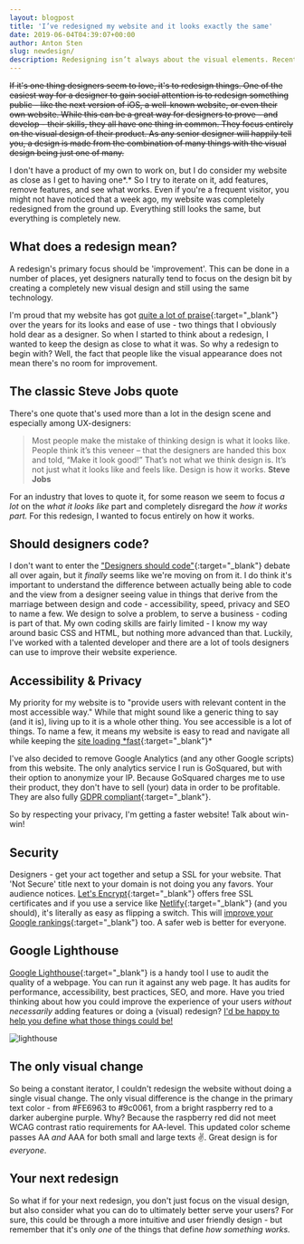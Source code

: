 ```yaml
---
layout: blogpost
title: 'I’ve redesigned my website and it looks exactly the same'
date: 2019-06-04T04:39:07+00:00
author: Anton Sten
slug: newdesign/
description: Redesigning isn’t always about the visual elements. Recently I did just that, I redesigned my website and I bet you can’t tell. I changed everything BUT the visual design and there’s a good reason why.
---
```


~~If it's one thing designers seem to love, it's to redesign things. One of the easiest way for a designer to gain social attention is to redesign something public - like the next version of iOS, a well-known website, or even their own website. While this can be a great way for designers to prove - and develop - their skills, they all have one thing in common. They focus entirely on the visual design of their product. As any senior designer will happily tell you, a design is made from the combination of many things with the visual design being just one of many.~~

I don't have a product of my own to work on, but I do consider my website as close as I get to having one*.* So I try to iterate on it, add features, remove features, and see what works. Even if you're a frequent visitor, you might not have noticed that a week ago, my website was completely redesigned from the ground up. Everything still looks the same, but everything is completely new.

## What does a redesign mean?

A redesign's primary focus should be 'improvement'. This can be done in a number of places, yet designers naturally tend to focus on the design bit by creating a completely new visual design and still using the same technology.

I'm proud that my website has got [quite a lot of praise](https://www.casestudy.club/journal/ux-designer-portfolio){:target="_blank"} over the years for its looks and ease of use - two things that I obviously hold dear as a designer. So when I started to think about a redesign, I wanted to keep the design as close to what it was. So why a redesign to begin with?  Well, the fact that people like the visual appearance does not mean there's no room for improvement.

## The classic Steve Jobs quote

There's one quote that's used more than a lot in the design scene and especially among UX-designers:

>Most people make the mistake of thinking design is what it looks like. People think it’s this veneer – that the designers are handed this box and told, “Make it look good!” That’s not what we think design is. It’s not just what it looks like and feels like. Design is how it works. **Steve Jobs**

For an industry that loves to quote it, for some reason we seem to focus *a lot* on the *what it looks like* part and completely disregard the *how it works part.* For this redesign, I wanted to focus entirely on how it works.

## Should designers code?

I don't want to enter the ["Designers should code"](https://uxdesign.cc/should-designers-code-f1633b04540){:target="_blank"} debate all over again, but it *finally* seems like we're moving on from it. I do think it's important to understand the difference between actually being able to code and the view from a designer seeing value in things that derive from the marriage between design and code - accessibility, speed, privacy and SEO to name a few. We design to solve a problem, to serve a business - coding is part of that. My own coding skills are fairly limited - I know my way around basic CSS and HTML, but nothing more advanced than that. Luckily, I've worked with a talented developer and there are a lot of tools designers can use to improve their website experience.

## Accessibility & Privacy

My priority for my website is to "provide users with relevant content in the most accessible way." While that might sound like a generic thing to say (and it is), living up to it is a whole other thing. You see accessible is a lot of things. To name a few, it means my website is easy to read and navigate all while keeping the [site loading *fast](https://www.antonsten.com/waiting/){:target="_blank"}*

I've also decided to remove Google Analytics (and any other Google scripts) from this website. The only analytics service I run is GoSquared, but with their option to anonymize your IP. Because GoSquared charges me to use their product, they don't have to sell (your) data in order to be profitable. They are also fully [GDPR compliant](https://www.gosquared.com/gdpr-ready/){:target="_blank"}.

So by respecting your privacy, I'm getting a faster website! Talk about win-win!

## Security

Designers - get your act together and setup a SSL for your website. That 'Not Secure' title next to your domain is not doing you any favors. Your audience notices. [Let's Encrypt](https://letsencrypt.org/){:target="_blank"} offers free SSL certificates and if you use a service like [Netlify](https://www.netlify.com){:target="_blank"} (and you should), it's literally as easy as flipping a switch. This will [improve your Google rankings](https://seo-hacker.com/google-adopt-https/){:target="_blank"} too. A safer web is better for everyone.

## Google Lighthouse

[Google Lighthouse](https://developers.google.com/web/tools/lighthouse/){:target="_blank"} is a handy tool I use to audit the quality of a webpage. You can run it against any web page. It has audits for performance, accessibility, best practices, SEO, and more. Have you tried thinking about how you could improve the experience of your users *without necessarily* adding features or doing a (visual) redesign? [I'd be happy to help you define what those things could be!](https://www.antonsten.com/contact)

![lighthouse](/images/blog/lighthouse.png)

## The only visual change

So being a constant iterator, I couldn't redesign the website without doing a single visual change. The only visual difference is the change in the primary text color - from #FE6963 to #9c0061, from a bright raspberry red to a darker aubergine purple. Why? Because the raspberry red did not meet WCAG contrast ratio requirements for AA-level. This updated color scheme passes AA *and* AAA for both small and large texts ✌️. Great design is for *everyone*.

## Your next redesign

So what if for your next redesign, you don't just focus on the visual design, but also consider what you can do to ultimately better serve your users? For sure, this could be through a more intuitive and user friendly design - but remember that it's only *one* of the things that define *how something works.*

